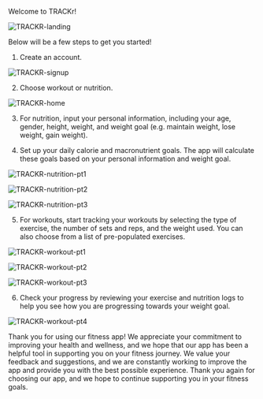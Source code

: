 Welcome to TRACKr! 

![TRACKR-landing](https://user-images.githubusercontent.com/100502573/210120901-e4571bf6-003e-4de0-b46e-fdf1e2e882c7.PNG)

Below will be a few steps to get you started!

1. Create an account.

![TRACKR-signup](https://user-images.githubusercontent.com/100502573/210120961-b4b7de3e-d3c1-44db-b305-4895e1fe8017.PNG)

2. Choose workout or nutrition.

![TRACKR-home](https://user-images.githubusercontent.com/100502573/210120943-f79000cd-ebbc-4977-a733-e9eec8ca4c5d.PNG)

3. For nutrition, input your personal information, including your age, gender, height, weight, and weight goal (e.g. maintain weight, lose weight, gain weight).

4. Set up your daily calorie and macronutrient goals. The app will calculate these goals based on your personal information and weight goal.

![TRACKR-nutrition-pt1](https://user-images.githubusercontent.com/100502573/210120957-9456420c-9c0a-4a0e-be23-b3a880d7fd7d.PNG)

![TRACKR-nutrition-pt2](https://user-images.githubusercontent.com/100502573/210120959-3a51127e-7938-45dd-bd61-d1f75ab5047f.PNG)

![TRACKR-nutrition-pt3](https://user-images.githubusercontent.com/100502573/210120960-d56e4f85-7263-4088-8621-20e71239d2b4.PNG)

5. For workouts, start tracking your workouts by selecting the type of exercise, the number of sets and reps, and the weight used. You can also choose from a list of pre-populated exercises.

![TRACKR-workout-pt1](https://user-images.githubusercontent.com/100502573/210120962-f3f0baad-9824-407c-9c45-b21b8cf63687.PNG)

![TRACKR-workout-pt2](https://user-images.githubusercontent.com/100502573/210120963-3ba7367c-267c-424a-943e-0ad11fe86405.PNG)

![TRACKR-workout-pt3](https://user-images.githubusercontent.com/100502573/210120964-cd2d0e4c-1162-4d0f-baaf-54d378aa7a25.PNG)

6. Check your progress by reviewing your exercise and nutrition logs to help you see how you are progressing towards your weight goal.

![TRACKR-workout-pt4](https://user-images.githubusercontent.com/100502573/210120966-18dd2d72-784a-4816-9280-b04d83d3eab7.PNG)

Thank you for using our fitness app! We appreciate your commitment to improving your health and wellness, and we hope that our app has been a helpful tool in supporting you on your fitness journey. We value your feedback and suggestions, and we are constantly working to improve the app and provide you with the best possible experience. Thank you again for choosing our app, and we hope to continue supporting you in your fitness goals.
